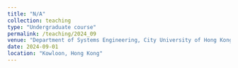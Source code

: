 ```yaml
---
title: "N/A"
collection: teaching
type: "Undergraduate course"
permalink: /teaching/2024_09
venue: "Department of Systems Engineering, City University of Hong Kong"
date: 2024-09-01
location: "Kowloon, Hong Kong"
---
```

